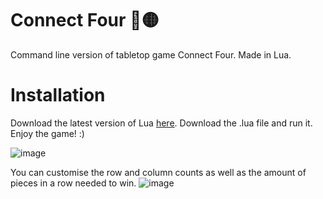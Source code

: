 # Connect Four 🔴🟡
Command line version of tabletop game Connect Four. Made in Lua.

# Installation
Download the latest version of Lua [here](https://www.lua.org/download.html).
Download the .lua file and run it.
Enjoy the game! :)

![image](https://user-images.githubusercontent.com/89071033/158216675-1784d74b-429d-4ff0-8c80-7a29db8462f5.png)

You can customise the row and column counts as well as the amount of pieces in a row needed to win.
![image](https://user-images.githubusercontent.com/89071033/158217084-e727a063-5d79-42bc-8ff7-de5a10cf7a04.png)
